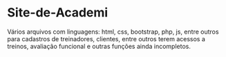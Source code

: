 # Site-de-Academi
Vários arquivos com linguagens: html, css, bootstrap, php, js, entre outros para cadastros de treinadores, clientes, entre outros terem acessos a treinos, avaliação funcional e outras funções ainda incompletos.
